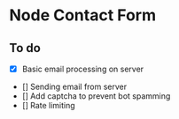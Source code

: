 # Node Contact Form

## To do

- [x] Basic email processing on server
- [] Sending email from server
- [] Add captcha to prevent bot spamming
- [] Rate limiting
